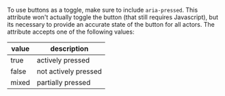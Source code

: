 To use buttons as a toggle, make sure to include `aria-pressed`. This attribute won't actually toggle the button (that still requires Javascript), but its necessary to provide an accurate state of the button for all actors. The attribute accepts one of the following values:

| value | description          |
| ----- | -------------------- |
| true  | actively pressed     |
| false | not actively pressed |
| mixed | partially pressed    |
